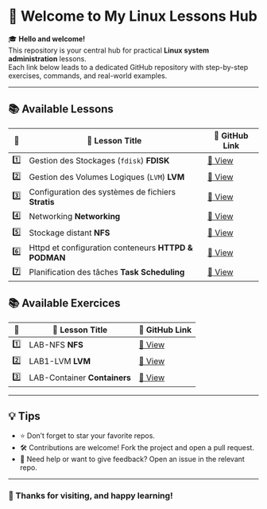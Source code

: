 # 👋 Welcome to My Linux Lessons Hub

🎓 **Hello and welcome!**  
This repository is your central hub for practical **Linux system administration** lessons.  
Each link below leads to a dedicated GitHub repository with step-by-step exercises, commands, and real-world examples.

---

## 📚 Available Lessons

| 🔢 | 📘 Lesson Title                                           | 🔗 GitHub Link |
|----|-----------------------------------------------------------|----------------|
| 1️⃣ | Gestion des Stockages (`fdisk`) **FDISK**                | [📁 View](https://github.com/Tekaya1/GDS) |
| 2️⃣ | Gestion des Volumes Logiques (`LVM`)  **LVM**            | [📁 View](https://github.com/Tekaya1/LVM) |
| 3️⃣ | Configuration des systèmes de fichiers  **Stratis**      | [📁 View](https://github.com/Tekaya1/STRATIS) |
| 4️⃣ | Networking **Networking**                                | [📁 View](https://github.com/Tekaya1/Networking) |
| 5️⃣ | Stockage distant **NFS**                                 | [📁 View](https://github.com/Tekaya1/NFS) |
| 6️⃣ | Httpd et configuration conteneurs **HTTPD & PODMAN**     | [📁 View](https://github.com/Tekaya1/Httpd-et-gestions-des-conteneurs) |
| 7️⃣ | Planification des tâches **Task Scheduling**             | [📁 View](https://github.com/Tekaya1/Planification-des-taches) |

## 📚 Available Exercices 

| 🔢 | 📘 Lesson Title                                           | 🔗 GitHub Link |
|----|-----------------------------------------------------------|----------------|
| 1️⃣ | LAB-NFS **NFS**                                          | [📁 View](https://github.com/Tekaya1/Lab_NFS) |
| 2️⃣ | LAB1-LVM **LVM**                                         | [📁 View](https://github.com/Tekaya1/Lab-LVM-1) |
| 3️⃣ | LAB-Container **Containers**                              | [📁 View](https://github.com/Tekaya1/Lab-Container) |
---

## 💡 Tips

- ⭐ Don’t forget to star your favorite repos.
- 🛠️ Contributions are welcome! Fork the project and open a pull request.
- 💬 Need help or want to give feedback? Open an issue in the relevant repo.

---

### 🙌 Thanks for visiting, and happy learning!
